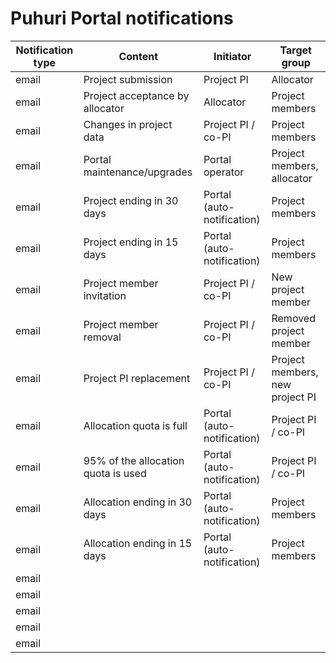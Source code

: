 # Puhuri Portal notifications
| Notification type | Content | Initiator | Target group |
--- | --- | --- | --- |
| email | Project submission | Project PI | Allocator |
| email | Project acceptance by allocator | Allocator | Project members |
| email | Changes in project data | Project PI / co-PI | Project members |
| email | Portal maintenance/upgrades | Portal operator | Project members, allocator |
| email | Project ending in 30 days | Portal (auto-notification) | Project members |
| email | Project ending in 15 days | Portal (auto-notification) | Project members |
| email | Project member invitation | Project PI / co-PI | New project member |
| email | Project member removal | Project PI / co-PI  | Removed project member |
| email | Project PI replacement | Project PI / co-PI | Project members, new project PI |
| email | Allocation quota is full | Portal (auto-notification) | Project PI / co-PI |
| email | 95% of the allocation quota is used | Portal (auto-notification) | Project PI / co-PI |
| email | Allocation ending in 30 days | Portal (auto-notification) | Project members |
| email | Allocation ending in 15 days | Portal (auto-notification) | Project members |
| email |  |  |  |
| email |  |  |  |
| email |  |  |  |
| email |  |  |  |
| email |  |  |  |

